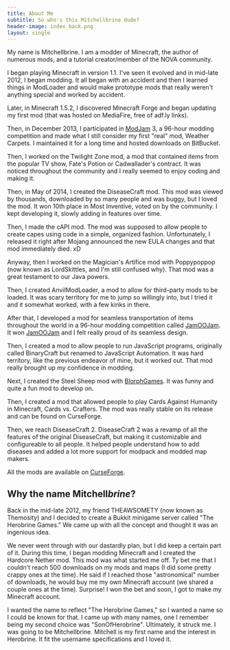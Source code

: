 ```yaml
---
title: About Me
subtitle: So who's this Mitchellbrine dude?
header-image: index_back.png
layout: single
---
```


My name is Mitchellbrine. I am a modder of Minecraft, the author of numerous mods, and a tutorial creator/member of the NOVA community.


I began playing Minecraft in version 1.1. I've seen it evolved and in mid-late 2012, I began modding. It all began with an accident and then I learned things in ModLoader and would make prototype mods that really weren't anything special and worked by accident.

Later, in Minecraft 1.5.2, I discovered Minecraft Forge and began updating my first mod (that was hosted on MediaFire, free of adf.ly links).

Then, in December 2013, I participated in [ModJam](http://modjam.net) 3, a 96-hour modding competition and made what I still consider my first "real" mod, Weather Carpets. I maintained it for a long time and hosted downloads on BitBucket.

Then, I worked on the Twilight Zone mod, a mod that contained items from the popular TV show, Fate's Potion or Cadwallader's contract. It was noticed throughout the community and I really seemed to enjoy coding and making it.

Then, in May of 2014, I created the DiseaseCraft mod. This mod was viewed by thousands, downloaded by so many people and was buggy, but I loved the mod. It won 10th place in Most Inventive, voted on by the community. I kept developing it, slowly adding in features over time.

Then, I made the cAPI mod. The mod was supposed to allow people to create capes using code in a simple, organized fashion. Unfortunately, I released it right after Mojang announced the new EULA changes and that mod immediately died. xD

Anyway, then I worked on the Magician's Artifice mod with Poppypoppop (now known as LordSkittles, and I'm still confused why). That mod was a great testament to our Java powers.

Then, I created AnvilModLoader, a mod to allow for third-party mods to be loaded. It was scary territory for me to jump so willingly into, but I tried it and it somewhat worked, with a few kinks in there.

After that, I developed a mod for seamless transportation of items throughout the world in a 96-hour modding competition called [JamOOJam](http://jamoorev.com/jamoojam.html). It won [JamOOJam](http://jamoorev.com/jamoojam.html) and I felt really proud of its seamless design.

Then, I created a mod to allow people to run JavaScript programs, originally called BinaryCraft but renamed to JavaScript Automation. It was hard territory, like the previous endeavor of mine, but it worked out. That mod really brought up my confidence in modding.

Next, I created the Steel Sheep mod with [BlorphGames](http://twitter.com/BlorphGames). It was funny and quite a fun mod to develop on.

Then, I created a mod that allowed people to play Cards Against Humanity in Minecraft, Cards vs. Crafters. The mod was really stable on its release and can be found on CurseForge.

Then, we reach DiseaseCraft 2. DiseaseCraft 2 was a revamp of all the features of the original DiseaseCraft, but making it customizable and configureable to all people. It helped people understand how to add diseases and added a lot more support for modpack and modded map makers.

All the mods are available on [CurseForge](http://minecraft.curseforge.com/members/Mitchellbrine/projects).

## Why the name Mitchell*brine*? ##

Back in the mid-late 2012, my friend THEAWSOMETY (now known as Themosity) and I decided to create a Bukkit minigame server called "The Herobrine Games." We came up with all the concept and thought it was an ingenious idea.

We never went through with our dastardly plan, but I did keep a certain part of it. During this time, I began modding Minecraft and I created the Hardcore Nether mod. This mod was what started me off. Ty bet me that I couldn't reach 500 downloads on my mods and maps (I did some pretty crappy ones at the time). He said if I reached those "astronomical" number of downloads, he would buy me my own Minecraft account (we shared a couple ones at the time). Surprise! I won the bet and soon, I got to make my Minecraft account.

I wanted the name to reflect "The Herobrine Games," so I wanted a name so I could be known for that. I came up with many names, one I remember being my second choice was "SonOfHerobrine". Ultimately, it struck me. I was going to be Mitchellbrine. Mitchell is my first name and the interest in Herobrine. It fit the username specifications and I loved it.
